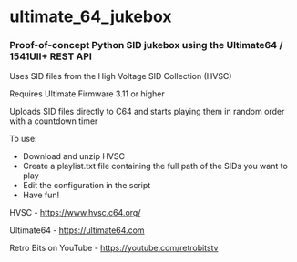 # ultimate_64_jukebox
### Proof-of-concept Python SID jukebox using the Ultimate64 / 1541UII+ REST API

Uses SID files from the High Voltage SID Collection (HVSC)

Requires Ultimate Firmware 3.11 or higher

Uploads SID files directly to C64 and starts playing them in random order with a countdown timer

To use:
- Download and unzip HVSC
- Create a playlist.txt file containing the full path of the SIDs you want to play
- Edit the configuration in the script
- Have fun!

HVSC - https://www.hvsc.c64.org/

Ultimate64 - https://ultimate64.com

Retro Bits on YouTube - https://youtube.com/retrobitstv
